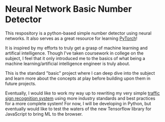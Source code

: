 # Neural Network Basic Number Detector
This respository is a python-based simple number detector using neural networks. It also serves as a great resource for learning [PyTorch](https://pytorch.org/)!

It is inspired by my efforts to truly get a grasp of machine learning and artifical intelligence. Though I've taken coursework in college on the subject, 
I feel that it only introduced me to the basics of what being a machine learning/artificial intelligence engineer is truly about.

This is the standard "basic" project where I can deep dive into the subject and learn more about the concepts at play before building upon them in future projects.

Eventually, I would like to work my way up to rewriting my very simple [traffic sign recognition system](https://github.com/Troesler95/csit463-DIP) using more industry standards and best practices for a 
more complete system! For now, I will be developing in Python, but eventually would like to test the waters of the new Tensorflow library for JavaScript to bring ML to the browser.
